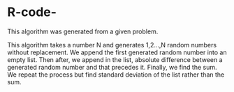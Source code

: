 # R-code-
This algorithm was generated from a given problem.

This algorithm takes a number N and generates 1,2...,N random numbers without replacement.
We append the first generated random number into an empty list.
Then after, we append in the list, absolute difference between a generated random number and that precedes it.
Finally, we find the sum.
We repeat the process but find standard deviation of the list rather than the sum.
